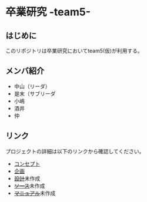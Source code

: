 # 卒業研究 -team5-

## はじめに
このリポジトリは卒業研究においてteam5(仮)が利用する。

## メンバ紹介
- 中山（リーダ）
- 是末（サブリーダ
- 小嶋
- 酒井
- 仲

## リンク
プロジェクトの詳細は以下のリンクから確認してください。
- [コンセプト](01.concept/README.md)
- [企画](02.paln/README.md)
- [~~設計~~](03.design/README.md)未作成
- [~~ソース~~](04.source/README.md)未作成
- [~~マニュアル~~](05.manual/README.md)未作成
